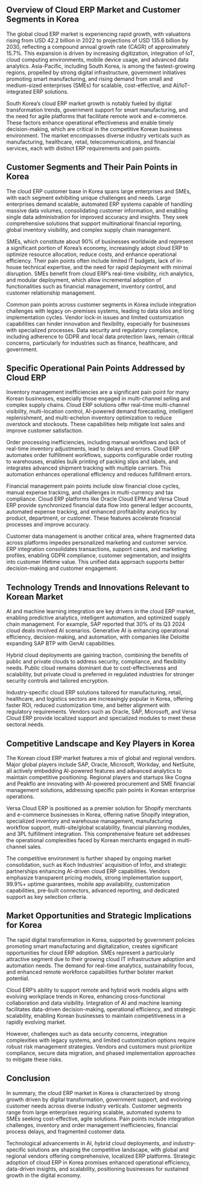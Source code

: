 ## Overview of Cloud ERP Market and Customer Segments in Korea
The global cloud ERP market is experiencing rapid growth, with valuations rising from USD 42.2 billion in 2022 to projections of USD 135.6 billion by 2030, reflecting a compound annual growth rate (CAGR) of approximately 15.7%. This expansion is driven by increasing digitization, integration of IoT, cloud computing environments, mobile device usage, and advanced data analytics. Asia-Pacific, including South Korea, is among the fastest-growing regions, propelled by strong digital infrastructure, government initiatives promoting smart manufacturing, and rising demand from small and medium-sized enterprises (SMEs) for scalable, cost-effective, and AI/IoT-integrated ERP solutions.

South Korea’s cloud ERP market growth is notably fueled by digital transformation trends, government support for smart manufacturing, and the need for agile platforms that facilitate remote work and e-commerce. These factors enhance operational effectiveness and enable timely decision-making, which are critical in the competitive Korean business environment. The market encompasses diverse industry verticals such as manufacturing, healthcare, retail, telecommunications, and financial services, each with distinct ERP requirements and pain points.

## Customer Segments and Their Pain Points in Korea
The cloud ERP customer base in Korea spans large enterprises and SMEs, with each segment exhibiting unique challenges and needs. Large enterprises demand scalable, automated ERP systems capable of handling massive data volumes, consolidating customer information, and enabling single data administration for improved accuracy and insights. They seek comprehensive solutions that support multinational financial reporting, global inventory visibility, and complex supply chain management.

SMEs, which constitute about 90% of businesses worldwide and represent a significant portion of Korea’s economy, increasingly adopt cloud ERP to optimize resource allocation, reduce costs, and enhance operational efficiency. Their pain points often include limited IT budgets, lack of in-house technical expertise, and the need for rapid deployment with minimal disruption. SMEs benefit from cloud ERP’s real-time visibility, rich analytics, and modular deployment, which allow incremental adoption of functionalities such as financial management, inventory control, and customer relationship management.

Common pain points across customer segments in Korea include integration challenges with legacy on-premises systems, leading to data silos and long implementation cycles. Vendor lock-in issues and limited customization capabilities can hinder innovation and flexibility, especially for businesses with specialized processes. Data security and regulatory compliance, including adherence to GDPR and local data protection laws, remain critical concerns, particularly for industries such as finance, healthcare, and government.

## Specific Operational Pain Points Addressed by Cloud ERP
Inventory management inefficiencies are a significant pain point for many Korean businesses, especially those engaged in multi-channel selling and complex supply chains. Cloud ERP solutions offer real-time multi-channel visibility, multi-location control, AI-powered demand forecasting, intelligent replenishment, and multi-echelon inventory optimization to reduce overstock and stockouts. These capabilities help mitigate lost sales and improve customer satisfaction.

Order processing inefficiencies, including manual workflows and lack of real-time inventory adjustments, lead to delays and errors. Cloud ERP automates order fulfillment workflows, supports configurable order routing to warehouses, enables bulk printing of packing slips and labels, and integrates advanced shipment tracking with multiple carriers. This automation enhances operational efficiency and reduces fulfillment errors.

Financial management pain points include slow financial close cycles, manual expense tracking, and challenges in multi-currency and tax compliance. Cloud ERP platforms like Oracle Cloud EPM and Versa Cloud ERP provide synchronized financial data flow into general ledger accounts, automated expense tracking, and enhanced profitability analytics by product, department, or customer. These features accelerate financial processes and improve accuracy.

Customer data management is another critical area, where fragmented data across platforms impedes personalized marketing and customer service. ERP integration consolidates transactions, support cases, and marketing profiles, enabling GDPR compliance, customer segmentation, and insights into customer lifetime value. This unified data approach supports better decision-making and customer engagement.

## Technology Trends and Innovations Relevant to Korean Market
AI and machine learning integration are key drivers in the cloud ERP market, enabling predictive analytics, intelligent automation, and optimized supply chain management. For example, SAP reported that 30% of its Q3 2024 cloud deals involved AI scenarios. Generative AI is enhancing operational efficiency, decision-making, and automation, with companies like Deloitte expanding SAP BTP with GenAI capabilities.

Hybrid cloud deployments are gaining traction, combining the benefits of public and private clouds to address security, compliance, and flexibility needs. Public cloud remains dominant due to cost-effectiveness and scalability, but private cloud is preferred in regulated industries for stronger security controls and tailored encryption.

Industry-specific cloud ERP solutions tailored for manufacturing, retail, healthcare, and logistics sectors are increasingly popular in Korea, offering faster ROI, reduced customization time, and better alignment with regulatory requirements. Vendors such as Oracle, SAP, Microsoft, and Versa Cloud ERP provide localized support and specialized modules to meet these sectoral needs.

## Competitive Landscape and Key Players in Korea
The Korean cloud ERP market features a mix of global and regional vendors. Major global players include SAP, Oracle, Microsoft, Workday, and NetSuite, all actively embedding AI-powered features and advanced analytics to maintain competitive positioning. Regional players and startups like Cogna and Peakflo are innovating with AI-powered procurement and SME financial management solutions, addressing specific pain points in Korean enterprise operations.

Versa Cloud ERP is positioned as a premier solution for Shopify merchants and e-commerce businesses in Korea, offering native Shopify integration, specialized inventory and warehouse management, manufacturing workflow support, multi-site/global scalability, financial planning modules, and 3PL fulfillment integration. This comprehensive feature set addresses the operational complexities faced by Korean merchants engaged in multi-channel sales.

The competitive environment is further shaped by ongoing market consolidation, such as Koch Industries’ acquisition of Infor, and strategic partnerships enhancing AI-driven cloud ERP capabilities. Vendors emphasize transparent pricing models, strong implementation support, 99.9%+ uptime guarantees, mobile app availability, customization capabilities, pre-built connectors, advanced reporting, and dedicated support as key selection criteria.

## Market Opportunities and Strategic Implications for Korea
The rapid digital transformation in Korea, supported by government policies promoting smart manufacturing and digitalization, creates significant opportunities for cloud ERP adoption. SMEs represent a particularly attractive segment due to their growing cloud IT infrastructure adoption and automation needs. The demand for real-time analytics, sustainability focus, and enhanced remote workforce capabilities further bolster market potential.

Cloud ERP’s ability to support remote and hybrid work models aligns with evolving workplace trends in Korea, enhancing cross-functional collaboration and data visibility. Integration of AI and machine learning facilitates data-driven decision-making, operational efficiency, and strategic scalability, enabling Korean businesses to maintain competitiveness in a rapidly evolving market.

However, challenges such as data security concerns, integration complexities with legacy systems, and limited customization options require robust risk management strategies. Vendors and customers must prioritize compliance, secure data migration, and phased implementation approaches to mitigate these risks.

## Conclusion
In summary, the cloud ERP market in Korea is characterized by strong growth driven by digital transformation, government support, and evolving customer needs across diverse industry verticals. Customer segments range from large enterprises requiring scalable, automated systems to SMEs seeking cost-effective, agile solutions. Pain points include integration challenges, inventory and order management inefficiencies, financial process delays, and fragmented customer data.

Technological advancements in AI, hybrid cloud deployments, and industry-specific solutions are shaping the competitive landscape, with global and regional vendors offering comprehensive, localized ERP platforms. Strategic adoption of cloud ERP in Korea promises enhanced operational efficiency, data-driven insights, and scalability, positioning businesses for sustained growth in the digital economy.